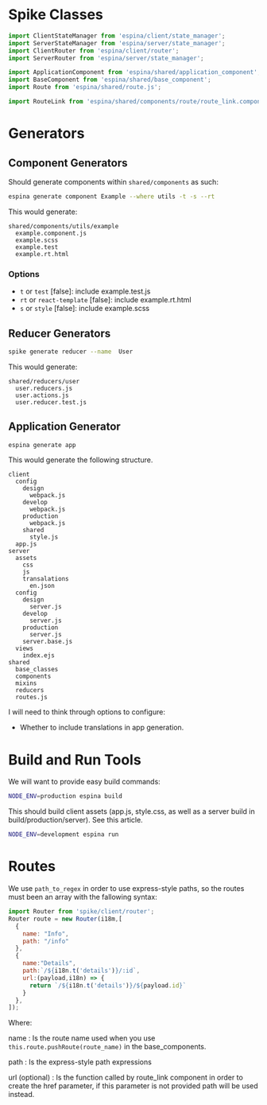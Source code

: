 # Spike Classes

```js
import ClientStateManager from 'espina/client/state_manager';
import ServerStateManager from 'espina/server/state_manager';
import ClientRouter from 'espina/client/router';
import ServerRouter from 'espina/server/state_manager';

import ApplicationComponent from 'espina/shared/application_component';
import BaseComponent from 'espina/shared/base_component'; 
import Route from 'espina/shared/route.js';

import RouteLink from 'espina/shared/components/route/route_link.component.js';
```

# Generators

## Component Generators

Should generate components within `shared/components` as such:

```sh
espina generate component Example --where utils -t -s --rt
```

This would generate:

```
shared/components/utils/example
  example.component.js
  example.scss
  example.test
  example.rt.html
```

### Options
- `t` or `test` [false]: include example.test.js
- `rt` or `react-template` [false]: include example.rt.html
- `s` or `style` [false]: include example.scss

## Reducer Generators

```sh
spike generate reducer --name  User
```

This would generate:

```
shared/reducers/user
  user.reducers.js
  user.actions.js
  user.reducer.test.js
```

## Application Generator

```sh
espina generate app
```

This would generate the following structure.

```
client
  config
    design
      webpack.js
    develop
      webpack.js
    production
      webpack.js
    shared
      style.js
  app.js
server
  assets
    css
    js
    transalations
      en.json
  config
    design
      server.js
    develop
      server.js
    production
      server.js
    server.base.js
  views
    index.ejs
shared
  base_classes
  components
  mixins
  reducers
  routes.js
```

I will need to think through options to configure:

- Whether to include translations in app generation.

# Build and Run Tools

We will want to provide easy build commands:

```sh
NODE_ENV=production espina build
```

This should build client assets (app.js, style.css, as well as a server build in build/production/server). See this article.

```sh
NODE_ENV=development espina run
```

# Routes

We use `path_to_regex` in order to use express-style paths, so the routes must been an array with the fallowing syntax:

```js
import Router from 'spike/client/router';
Router route = new Router(i18m,[
  {
    name: "Info",
    path: "/info"
  },
  {
    name:"Details",
    path:`/${i18n.t('details')}/:id`,
    url:(payload,i18n) => {
      return `/${i18n.t('details')}/${payload.id}`
    }
  },
]);

```

Where:

name
: Is the route name used when you use ```this.route.pushRoute(route_name)```   in the base_components.

path
: Is the express-style path expressions 

url (optional)
: Is the function called by route_link component in order to create the href parameter, if this parameter is not provided path will be used instead.

